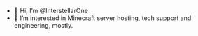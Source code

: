 - 👋 Hi, I’m @InterstellarOne
- 👀 I’m interested in Minecraft server hosting, tech support and engineering, mostly.

<!---
InterstellarOne/InterstellarOne is a ✨ special ✨ repository because its `README.md` (this file) appears on your GitHub profile.
You can click the Preview link to take a look at your changes.
--->
